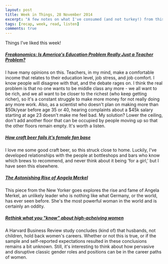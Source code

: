 ```yaml
---
layout: post
title: Week in Things, 28 November 2014
excerpt: "A few notes on what I've consumed (and not turkey!) from this last week in November."
tags: [recap, week, read, listen]
comments: true
---
```

Things I've liked this week!

##### [Freakonomics: Is America's Education Problem Really Just a Teacher Problem?](http://freakonomics.com/2014/11/27/is-americas-education-problem-really-just-a-teacher-problem-a-new-freakonomics-radio-podcast/)
I have many opinions on this. Teachers, in my mind, make a comfortable income that relates to their education level, job stress, and job comfort. I know people will disagree with that, and the debate rages on. I think the real problem is that no one wants to be middle class any more - we all want to be rich, and we all want to be closer to the richest (who keep getting richer), so it's a constant struggle to make more money for not really doing any more work. Also, as a scientist who doesn't plan on making more than $50k/year before age 35 or 40, hearing complaints about a $45k salary starting at age 23 doesn't make me feel bad. My solution? Lower the ceiling, don't add another floor that can be occupied by people moving up so that the other floors remain empty. It's worth a listen.

##### [How craft beer fails it's female fan base](http://firstwefeast.com/drink/how-craft-beer-fails-its-female-fan-base/)
I love me some good craft beer, so this struck close to home. Luckily, I've developed relationships with the people at bottleshops and bars who know which brews to recommend, and never think about it being 'for a girl,' but I have seen this elsewhere. 

##### [The Astonishing Rise of Angela Merkel](http://www.newyorker.com/magazine/2014/12/01/quiet-german)
This piece from the New Yorker goes explores the rise and fame of Angela Merkel, an unlikely leader who is nothing like what Germany, or the world, has ever seen before. She's the most powerful woman in the world and is certainly an oddity. 

##### [Rethink what you "know" about high-acheiving women](https://hbr.org/2014/12/rethink-what-you-know-about-high-achieving-women)
A Harvard Business Review study concludes (kind of) that husbands, not children, hold back women's careers. Whether or not this is true, or if the sample and self-reported expectations resulted in these conclusions remains a bit unknown. Still, it's interesting to think about how pervasive and disruptive classic gender roles and positions can be in the career paths of women. 




